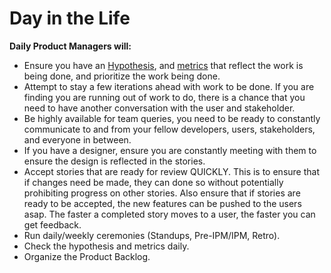 # Day in the Life

**Daily Product Managers will:**

* Ensure you have an [Hypothesis](../productizing/hypothesis.md), and [metrics](../productizing/metrics-that-matter.md) that reflect the work is being done, and prioritize the work being done.
* Attempt to stay a few iterations ahead with work to be done. If you are finding you are running out of work to do, there is a chance that you need to have another conversation with the user and stakeholder.
* Be highly available for team queries, you need to be ready to constantly communicate to and from your fellow developers, users, stakeholders, and everyone in between.
* If you have a designer, ensure you are constantly meeting with them to ensure the design is reflected in the stories.
* Accept stories that are ready for review QUICKLY. This is to ensure that if changes need be made, they can done so without potentially prohibiting progress on other stories. Also ensure that if stories are ready to be accepted, the new features can be pushed to the users asap. The faster a completed story moves to a user, the faster you can get feedback.
* Run daily/weekly ceremonies \(Standups, Pre-IPM/IPM, Retro\).
* Check the hypothesis and metrics daily.
* Organize the Product Backlog.

